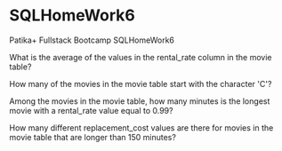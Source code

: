 # SQLHomeWork6
Patika+ Fullstack Bootcamp SQLHomeWork6

What is the average of the values ​​in the rental_rate column in the movie table?

How many of the movies in the movie table start with the character 'C'?

Among the movies in the movie table, how many minutes is the longest movie with a rental_rate value equal to 0.99?

How many different replacement_cost values ​​are there for movies in the movie table that are longer than 150 minutes?
